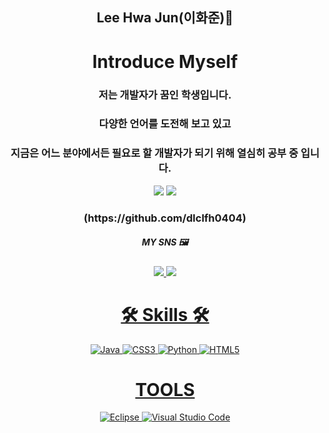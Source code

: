 <h2 align="center" font-size: 45px>Lee Hwa Jun(이화준)🎐</h2>
<div align="center">

#  Introduce Myself
### 저는 개발자가 꿈인 학생입니다.
### 다양한 언어를 도전해 보고 있고
### 지금은 어느 분야에서든 필요로 할 개발자가 되기 위해 열심히 공부 중 입니다.
<img src='https://github-readme-stats.vercel.app/api?username=dlclfh0404&show_icons=true&customtitle='>
<img src='https://github-readme-stats.vercel.app/api/top-langs/?username=dlclfh0404&show_icons=true&hide_border=true&title_color=004386&icon_color=004386&layout=compact'><br>
<h3 align="center" font-size: 20px>(https://github.com/dlclfh0404)</h3>

##### MY SNS 🖼
<a href="https://www.instagram.com/dlclfh_/">
    <img src="https://img.shields.io/badge/Instagram-DD2A7B?style=flat-square&logo=Instagram&logoColor=white"/>
<a href="https://www.facebook.com/profile.php?id=100054518680488">
    <img src="https://img.shields.io/badge/Facebook-3B5998?style=flat-square&logo=Facebook&logoColor=white"/>

# 🛠 Skills 🛠
![Java](https://img.shields.io/badge/Java-FF160B.svg?&style=for-the-badge&logo=Java&logocolor=white)
![CSS3](https://img.shields.io/badge/CSS-0404B4.svg?&style=for-the-badge&logo=CSS3&logocolor=white)
![Python](https://img.shields.io/badge/Python-ECEFF1.svg?style=for-the-badge&logo=Python&logocolor=white)
![HTML5](https://img.shields.io/badge/HTML5-80CBC4.svg?&style=for-the-badge&logo=HTML5&logocolor=white)
  
# TOOLS
![Eclipse](https://img.shields.io/badge/Eclipse-2C2255.svg?&style=for-the-badge&logo=Eclipse&logocolor=white)
![Visual Studio Code](https://img.shields.io/badge/Visual%20Studio%20Code-007396.svg?&style=for-the-badge&logo=Visual%20Studio%20Code&logocolor=white)
